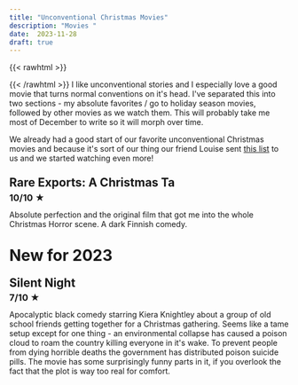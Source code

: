 ```yaml
---
title: "Unconventional Christmas Movies"
description: "Movies "
date:  2023-11-28
draft: true
---
```

{{< rawhtml >}}
<style>
    h3 {
        margin-top: 0.5em!important;
        line-height: 1;
        padding: 0;
        margin-bottom:0!important;
    }

    h1, h2 {
        margin-top: 1.2em!important;
        line-height: 1;
        padding: 0;
        margin-bottom:0!important;
    }
</style>
{{< /rawhtml >}}
I like unconventional stories and I especially love a good movie that turns normal conventions on it's head.
I've separated this into two sections - my absolute favorites / go to holiday season movies, followed by 
other movies as we watch them. This will probably take me most of December to write so it will morph over time.

We already had a good start of our favorite unconventional Christmas movies and because it's sort of our thing 
our friend Louise sent [this list](https://www.goodhousekeeping.com/holidays/christmas-ideas/g29994860/best-christmas-horror-movies/) 
to us and we started watching even more!

## Rare Exports: A Christmas Ta
### 10/10 ★
Absolute perfection and the original film that got me into the whole Christmas Horror scene. A dark Finnish comedy.

# New for 2023


## Silent Night
### 7/10 ★
Apocalyptic black comedy starring Kiera Knightley about a group of old school friends getting together for a Christmas gathering. 
Seems like a tame setup except for one thing - an environmental collapse has caused a poison cloud to roam the country killing 
everyone in it's wake. To prevent people from dying horrible deaths the government has distributed poison suicide pills. 
The movie has some surprisingly funny parts in it, if you overlook the fact that the plot is way too real for comfort. 






